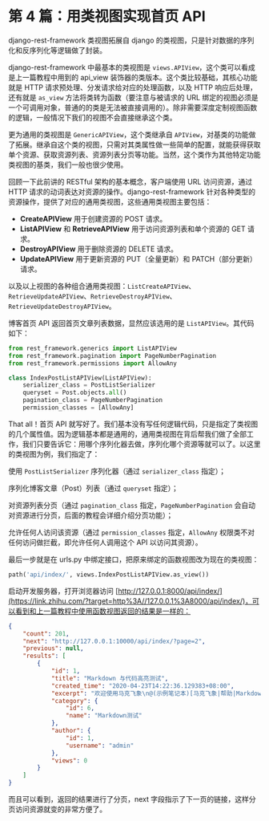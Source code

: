 # 第 4 篇：用类视图实现首页 API

django-rest-framework 类视图拓展自 django 的类视图，只是针对数据的序列化和反序列化等逻辑做了封装。

django-rest-framework 中最基本的类视图是 `views.APIView`，这个类可以看成是上一篇教程中用到的 api_view 装饰器的类版本。这个类比较基础，其核心功能就是 HTTP 请求预处理、分发请求给对应的处理函数，以及 HTTP 响应后处理，还有就是 `as_view` 方法将类转为函数（要注意与被请求的 URL 绑定的视图必须是一个可调用对象，普通的的类是无法被直接调用的）。除非需要深度定制视图函数的逻辑，一般情况下我们的视图不会直接继承这个类。

更为通用的类视图是 `GenericAPIView`，这个类继承自 `APIView`，对基类的功能做了拓展。继承自这个类的视图，只需对其类属性做一些简单的配置，就能获得获取单个资源、获取资源列表、资源列表分页等功能。当然，这个类作为其他特定功能类视图的基类，我们一般也很少使用。

回顾一下此前讲的 RESTful 架构的基本概念，客户端使用 URL 访问资源，通过 HTTP 请求的动词表达对资源的操作。django-rest-framework 针对各种类型的资源操作，提供了对应的通用类视图，这些通用类视图主要包括：

- **CreateAPIView**
  用于创建资源的 POST 请求。
- **ListAPIView** 和 **RetrieveAPIView**
  用于访问资源列表和单个资源的 GET 请求。
- **DestroyAPIView**
  用于删除资源的 DELETE 请求。
- **UpdateAPIView**
  用于更新资源的 PUT（全量更新）和 PATCH（部分更新）请求。

以及以上视图的各种组合通用类视图：`ListCreateAPIView`、`RetrieveUpdateAPIView`、`RetrieveDestroyAPIView`、`RetrieveUpdateDestroyAPIView`。

博客首页 API 返回首页文章列表数据，显然应该选用的是 `ListAPIView`。其代码如下：

```python
from rest_framework.generics import ListAPIView
from rest_framework.pagination import PageNumberPagination
from rest_framework.permissions import AllowAny

class IndexPostListAPIView(ListAPIView):
    serializer_class = PostListSerializer
    queryset = Post.objects.all()
    pagination_class = PageNumberPagination
    permission_classes = [AllowAny]
```

That all！首页 API 就写好了。我们基本没有写任何逻辑代码，只是指定了类视图的几个属性值。因为逻辑基本都是通用的，通用类视图在背后帮我们做了全部工作，我们只要告诉它：用哪个序列化器去做，序列化哪个资源等就可以了。以这里的类视图为例，我们指定了：

使用 `PostListSerializer` 序列化器（通过 `serializer_class` 指定）；

序列化博客文章（Post）列表（通过 `queryset` 指定）；

对资源列表分页（通过 `pagination_class` 指定，`PageNumberPagination` 会自动对资源进行分页，后面的教程会详细介绍分页功能）；

允许任何人访问该资源（通过 `permission_classes` 指定，`AllowAny` 权限类不对任何访问做拦截，即允许任何人调用这个 API 以访问其资源）。

最后一步就是在 urls.py 中绑定接口，把原来绑定的函数视图改为现在的类视图：

```python
path('api/index/', views.IndexPostListAPIView.as_view())
```

启动开发服务器，打开浏览器访问 [http://127.0.0.1:8000/api/index/](https://link.zhihu.com/?target=http%3A//127.0.0.1%3A8000/api/index/)，可以看到和上一篇教程中使用函数视图返回的结果是一样的：

```json
{
    "count": 201,
    "next": "http://127.0.0.1:10000/api/index/?page=2",
    "previous": null,
    "results": [
        {
            "id": 1,
            "title": "Markdown 与代码高亮测试",
            "created_time": "2020-04-23T14:22:36.129383+08:00",
            "excerpt": "欢迎使用马克飞象\n@(示例笔记本)[马克飞象|帮助|Markdown]\n马克飞象是一款专为印象笔记（Ever",
            "category": {
                "id": 6,
                "name": "Markdown测试"
            },
            "author": {
                "id": 1,
                "username": "admin"
            },
            "views": 0
        }
    ]
}
```

而且可以看到，返回的结果进行了分页，next 字段指示了下一页的链接，这样分页访问资源就变的非常方便了。
